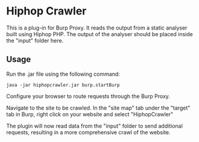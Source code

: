 <h1>Hiphop Crawler</h1>
This is a plug-in for Burp Proxy.
It reads the output from a static analyser built using Hiphop PHP.
The output of the analyser should be placed inside the "input" folder here.
<h2>Usage</h2>
Run the .jar file using the following command:
	<pre><code>java -jar hiphopcrawler.jar burp.startBurp</code></pre>
<p>Configure your browser to route requests through the Burp Proxy.</p>
<p>Navigate to the site to be crawled. In the "site map" tab under the "target" tab in Burp, right click on your website and select "HiphopCrawler"</p>
<p>The plugin will now read data from the "input" folder to send additional requests, resulting in a more comprehensive crawl of the website.</p>

